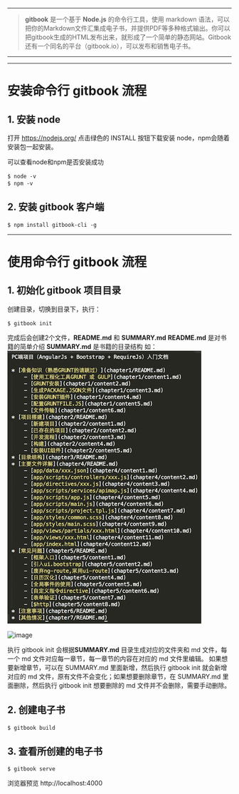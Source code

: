 
---
> **gitbook** 是一个基于 **Node.js** 的命令行工具，使用 markdown 语法，可以把你的Markdown文件汇集成电子书，并提供PDF等多种格式输出。你可以把gitbook生成的HTML发布出来，就形成了一个简单的静态网站。Gitbook还有一个同名的平台（gitbook.io），可以发布和销售电子书。

---
---
# 安装命令行 gitbook 流程
## 1. 安装 node
打开 https://nodejs.org/ 点击绿色的 INSTALL 按钮下载安装 node，npm会随着安装包一起安装。

可以查看node和npm是否安装成功

```
$ node -v
$ npm -v
```
## 2. 安装 gitbook 客户端
```
$ npm install gitbook-cli -g
```
  
--- 
# 使用命令行 gitbook 流程
## 1. 初始化 gitbook 项目目录
创建目录，切换到目录下，执行：
```
$ gitbook init
```
完成后会创建2个文件，**README.md** 和 **SUMMARY.md**
**README.md** 是对书籍的简单介绍
**SUMMARY.md** 是书籍的目录结构
如：
![image](./1.png)

![image](http://gtms01.alicdn.com/tps/i1/TB1OwZ8JXXXXXbDXVXX_0dR.XXX-876-1228.png)

执行 gitbook init 会根据**SUMMARY.md** 目录生成对应的文件夹和 md 文件，每一个 md 文件对应每一章节，每一章节的内容在对应的 md 文件里编辑。
如果想要新增章节，可以在 SUMMARY.md 里面新增，然后执行 gitbook init 就会新增对应的 md 文件，原有文件不会变化；如果想要删除章节，在 SUMMARY.md 里面删除，然后执行 gitbook init 想要删除的 md 文件并不会删除，需要手动删除。

## 2. 创建电子书
```
$ gitbook build
```

## 3. 查看所创建的电子书
```
$ gitbook serve
```
浏览器预览 http://localhost:4000